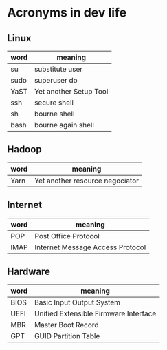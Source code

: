 # Acronyms in dev life

## Linux
|word|meaning                |
|----|-----------------------|
|su  |substitute user        |
|sudo|superuser do           |
|YaST|Yet another Setup Tool |
|ssh |secure shell           |
|sh  |bourne shell           |
|bash|bourne again shell     |

## Hadoop
|word|meaning                        |
|----|-------------------------------|
|Yarn|Yet another resource negociator|

## Internet
|word|meaning                         |
|----|--------------------------------|
|POP |Post Office Protocol            |
|IMAP|Internet Message Access Protocol|

## Hardware
|word|meaning                              |
|----|-------------------------------------|
|BIOS|Basic Input Output System            |
|UEFI|Unified Extensible Firmware Interface|
|MBR |Master Boot Record                   |
|GPT |GUID Partition Table                 |